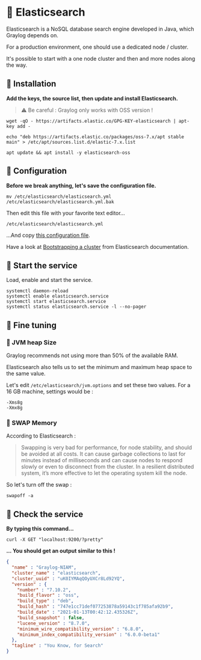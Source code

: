 # 🦦 Elasticsearch


Elasticsearch is a NoSQL database search engine developed in Java, which Graylog depends on. 

For a production environment, one should use a dedicated node / cluster.

It's possible to start with a one node cluster and then and more nodes along the way.


## 🥑 Installation


**Add the keys, the source list, then update and install Elasticsearch.**
> ⚠️ Be careful : Graylog only works with OSS version !
```shell
wget -qO - https://artifacts.elastic.co/GPG-KEY-elasticsearch | apt-key add -

echo "deb https://artifacts.elastic.co/packages/oss-7.x/apt stable main" > /etc/apt/sources.list.d/elastic-7.x.list

apt update && apt install -y elasticsearch-oss
```


## 🥦 Configuration

**Before we break anything, let's save the configuration file.**

```shell
mv /etc/elasticsearch/elasticsearch.yml /etc/elasticsearch/elasticsearch.yml.bak
```

Then edit this file with your favorite text editor...

`/etc/elasticsearch/elasticsearch.yml`

...And copy [this configuration file](elasticsearch.yml).

Have a look at [Bootstrapping a cluster](https://www.elastic.co/guide/en/elasticsearch/reference/master/modules-discovery-bootstrap-cluster.html) from Elasticsearch documentation.

## 🥜 Start the service

Load, enable and start the service.

```shell
systemctl daemon-reload
systemctl enable elasticsearch.service
systemctl start elasticsearch.service
systemctl status elasticsearch.service -l --no-pager
```

## 🧇 Fine tuning

### 🍂 JVM heap Size
Graylog recommends not using more than 50% of the available RAM. 

Elasticsearch also tells us to set the minimum and maximum heap space to the same value.

Let's edit `/etc/elasticsearch/jvm.options` and set these two values. For a 16 GB machine, settings would be :

```shell
-Xms8g
-Xmx8g
```

### 🍁 SWAP Memory

According to Elasticsearch : 

> Swapping is very bad for performance, for node stability, and should be avoided at all costs. It can cause garbage collections to last for minutes instead of milliseconds and can cause nodes to respond slowly or even to disconnect from the cluster. In a resilient distributed system, it’s more effective to let the operating system kill the node.

So let's turn off the swap :

```shell
swapoff -a
```

## 🥯 Check the service

**By typing this command...**
```shell
curl -X GET "localhost:9200/?pretty"
```

**... You should get an output similar to this !**
```json
{
  "name" : "Graylog-NIAM",
  "cluster_name" : "elasticsearch",
  "cluster_uuid" : "uK0IYMAqQOyUXCr8Ld92YQ",
  "version" : {
    "number" : "7.10.2",
    "build_flavor" : "oss",
    "build_type" : "deb",
    "build_hash" : "747e1cc71def077253878a59143c1f785afa92b9",
    "build_date" : "2021-01-13T00:42:12.435326Z",
    "build_snapshot" : false,
    "lucene_version" : "8.7.0",
    "minimum_wire_compatibility_version" : "6.8.0",
    "minimum_index_compatibility_version" : "6.0.0-beta1"
  },
  "tagline" : "You Know, for Search"
}
```